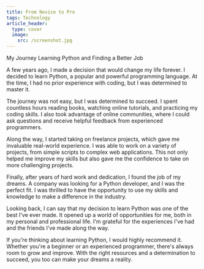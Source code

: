 ```yaml
---
title: From Novice to Pro
tags: Technology
article_header:
  type: cover
  image:
    src: /screenshot.jpg
---
```


My Journey Learning Python and Finding a Better Job

A few years ago, I made a decision that would change my life forever. I decided to learn Python, a popular and powerful programming language. At the time, I had no prior experience with coding, but I was determined to master it.

The journey was not easy, but I was determined to succeed. I spent countless hours reading books, watching online tutorials, and practicing my coding skills. I also took advantage of online communities, where I could ask questions and receive helpful feedback from experienced programmers.

Along the way, I started taking on freelance projects, which gave me invaluable real-world experience. I was able to work on a variety of projects, from simple scripts to complex web applications. This not only helped me improve my skills but also gave me the confidence to take on more challenging projects.

Finally, after years of hard work and dedication, I found the job of my dreams. A company was looking for a Python developer, and I was the perfect fit. I was thrilled to have the opportunity to use my skills and knowledge to make a difference in the industry.

Looking back, I can say that my decision to learn Python was one of the best I've ever made. It opened up a world of opportunities for me, both in my personal and professional life. I'm grateful for the experiences I've had and the friends I've made along the way.

If you're thinking about learning Python, I would highly recommend it. Whether you're a beginner or an experienced programmer, there's always room to grow and improve. With the right resources and a determination to succeed, you too can make your dreams a reality.
